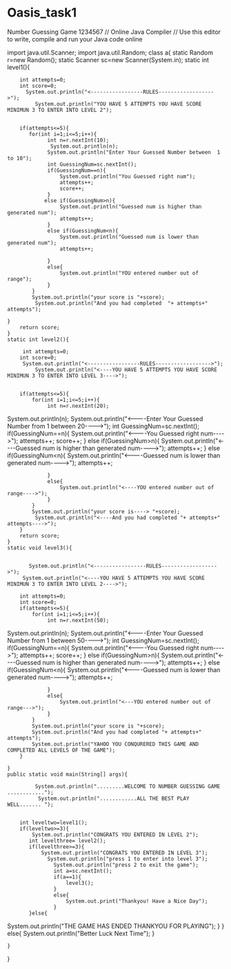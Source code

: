 # Oasis_task1
Number Guessing Game 1234567
// Online Java Compiler
// Use this editor to write, compile and run your Java code online

import java.util.Scanner;
import java.util.Random;
class a{
    static Random r=new Random();
      static  Scanner sc=new Scanner(System.in);
    static int level1(){
      
       
        int attempts=0;
        int score=0;
          System.out.println("<-----------------RULES------------------>");
             System.out.println("YOU HAVE 5 ATTEMPTS YOU HAVE SCORE MINIMUN 3 TO ENTER INTO LEVEL 2");
        
        
        if(attempts<=5){
           for(int i=1;i<=5;i++){
                 int n=r.nextInt(10);
                  System.out.println(n);
                 System.out.println("Enter Your Guessed Number between  1 to 10");
                 int GuessingNum=sc.nextInt();
                 if(GuessingNum==n){
                     System.out.println("You Guessed right num");
                     attempts++;
                     score++;
                 }
                else if(GuessingNum>n){
                     System.out.println("Guessed num is higher than generated num");
                     attempts++;
                 }
                 else if(GuessingNum<n){
                     System.out.println("Guessed num is lower than generated num");
                     attempts++;
                     
                 }
                 else{
                     System.out.println("YOU entered number out of range");
                 }
            }
            System.out.println("your score is "+score);
             System.out.println("And you had completed  "+ attempts+" attempts");
        
    }
        return score;
    }
    static int level2(){
         
         int attempts=0;
        int score=0;
         System.out.println("<-----------------RULES------------------>");
             System.out.println("<----YOU HAVE 5 ATTEMPTS YOU HAVE SCORE MINIMUN 3 TO ENTER INTO LEVEL 3---->");
        
        
        if(attempts<=5){
            for(int i=1;i<=5;i++){
                 int n=r.nextInt(20);
 System.out.println(n);
                 System.out.println("<----Enter Your Guessed Number from 1 between 20---->");
                 int GuessingNum=sc.nextInt();
                 if(GuessingNum==n){
                     System.out.println("<----You Guessed right num---->");
                     attempts++;
                     score++;
                 }
                else if(GuessingNum>n){
                     System.out.println("<----Guessed num is higher than generated num---->");
                     attempts++;
                 }
                 else if(GuessingNum<n){
                     System.out.println("<----Guessed num is lower than generated num---->");
                     attempts++;
                     
                 }
                 else{
                     System.out.println("<----YOU entered number out of range---->");
                 }
            }
            System.out.println("your score is----> "+score);
             System.out.println("<----And you had completed "+ attempts+" attempts---->");
        }
        return score;
    }
    static void level3(){
        
         
           System.out.println("<-----------------RULES------------------>");
         System.out.println("<----YOU HAVE 5 ATTEMPTS YOU HAVE SCORE MINIMUN 3 TO ENTER INTO LEVEL 2---->");
   
        int attempts=0;
        int score=0;
        if(attempts<=5){
            for(int i=1;i<=5;i++){
                 int n=r.nextInt(50);
 System.out.println(n);
                 System.out.println("<----Enter Your Guessed Number from 1 between 50---->");
                 int GuessingNum=sc.nextInt();
                 if(GuessingNum==n){
                     System.out.println("<----You Guessed right num---->");
                     attempts++;
                     score++;
                 }
                else if(GuessingNum>n){
                     System.out.println("<----Guessed num is higher than generated num---->");
                     attempts++;
                 }
                 else if(GuessingNum<n){
                     System.out.println("<----Guessed num is lower than generated num---->");
                     attempts++;
                     
                 }
                 else{
                     System.out.println("<---YOU entered number out of range--->");
                 }
            }
            System.out.println("your score is "+score);
            System.out.println("And you had completed "+ attempts+" attempts");
            System.out.println("YAHOO YOU CONQURERED THIS GAME AND COMPLETED ALL LEVELS OF THE GAME");
        }
      
    }
    public static void main(String[] args){
        
             System.out.println(".........WELCOME TO NUMBER GUESSING GAME ............");
              System.out.println("............ALL THE BEST PLAY WELL....... ");
             
       
        int leveltwo=level1();
        if(leveltwo>=3){
            System.out.println("CONGRATS YOU ENTERED IN LEVEL 2");
           int levelthree= level2();
           if(levelthree>=3){
               System.out.println("CONGRATS YOU ENTERED IN LEVEL 3");
                 System.out.println("press 1 to enter into level 3");
                   System.out.println("press 2 to exit the game");
                   int a=sc.nextInt();
                   if(a==1){
                       level3();
                   }
                   else{
                       System.out.print("Thankyou! Have a Nice Day");
                   }
           }else{
 System.out.println("THE GAME HAS ENDED THANKYOU FOR PLAYING");
}
        }
        else{
            System.out.println("Better Luck Next Time");
        }
     
    }
}
